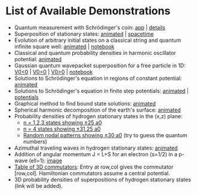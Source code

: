 # List of Available Demonstrations

- Quantum measurement with Schrödinger's coin: [app](https://dkirkby.github.io/quantum-coin/) &#124; [details](https://github.com/dkirkby/quantum-coin/blob/master/README.md)
- Superposition of stationary states: [animated](media/superposition.gif) &#124; [spacetime](media/superposition_xt.png)
- Evolution of arbitrary initial states on a classical string and quantum infinite square well: [animated](media/isw.mp4) &#124; [notebook](https://github.com/dkirkby/quantum-demo/blob/master/jupyter/InfiniteSquareWell.ipynb)
- Classical and quantum probability densities in harmonic oscillator potential: [animated](media/harmonic.gif)
- Gaussian quantum wavepacket superposition for a free particle in 1D:
[V0<0](media/wavepacket0.mp4) &#124;
[V0=0](media/wavepacket1.mp4) &#124;
[V0>0](media/wavepacket2.mp4) &#124;
[notebook](https://github.com/dkirkby/quantum-demo/blob/master/jupyter/WavePacket.ipynb)
- Solutions to Schrödinger's equation in regions of constant potential: [animated](media/V0solns.gif)
- Solutions to Schrödinger's equation in finite step potentials: [animated](media/stepPsi.gif) &#124; [potentials](media/stepV.png)
- Graphical method to find bound state solutions: [animated](media/stepBound.gif)
- Spherical harmonic decomposition of the earth's surface: [animated](media/topoYlm.html)
- Probability densities of hydrogen stationary states in the (x,z) plane:
  - [n = 1,2,3 states showing ±25 a0](media/hydrogen123.png)
  - [n = 4 states showing ±31.25 a0](media/hydrogen4.png)
  - [Random nodal patterns showing ±30 a0](media/randomNodes.png) (try to guess the quantum numbers)
- Azimuthal traveling waves in hydrogen stationary states: [animated](media/azimuthal.html)
- Addition of angular momentum J = L+S for an electron (s=1/2) in a p-wave (ell=1): [image](media/jAdd.png)
- [Table of 3D commutators](media/Commutators.pdf): Entry at row,col gives the commutator [row,col]. Hamiltonian commutators assume a central potential.
- 3D probability densities of superpositions of hydrogen stationary states (link will be added).
